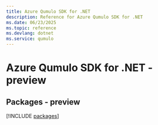 ```yaml
---
title: Azure Qumulo SDK for .NET
description: Reference for Azure Qumulo SDK for .NET
ms.date: 06/23/2025
ms.topic: reference
ms.devlang: dotnet
ms.service: qumulo
---
```

# Azure Qumulo SDK for .NET - preview
## Packages - preview
[!INCLUDE [packages](qumulo-index.md)]